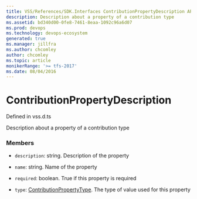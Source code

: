```yaml
---
title: VSS/References/SDK.Interfaces ContributionPropertyDescription API | Extensions for Azure DevOps Services
description: Description about a property of a contribution type
ms.assetid: bd340d00-0fe8-7461-8eaa-1092c96a6d07
ms.prod: devops
ms.technology: devops-ecosystem
generated: true
ms.manager: jillfra
ms.author: chcomley
author: chcomley
ms.topic: article
monikerRange: '>= tfs-2017'
ms.date: 08/04/2016
---
```


# ContributionPropertyDescription

Defined in vss.d.ts


Description about a property of a contribution type 

### Members

* `description`: string. Description of the property

* `name`: string. Name of the property

* `required`: boolean. True if this property is required

* `type`: [ContributionPropertyType](../../../VSS/References/SDK_Interfaces/ContributionPropertyType.md). The type of value used for this property

